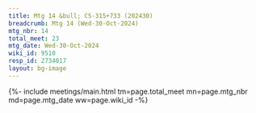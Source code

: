 ```yaml
---
title: Mtg 14 &bull; CS-315+733 (202430)
breadcrumb: Mtg 14 (Wed-30-Oct-2024)
mtg_nbr: 14
total_meet: 23
mtg_date: Wed-30-Oct-2024
wiki_id: 9510
resp_id: 2734017
layout: bg-image
---
```


{%- include meetings/main.html
    tm=page.total_meet
    mn=page.mtg_nbr
    md=page.mtg_date
    ww=page.wiki_id
-%}
